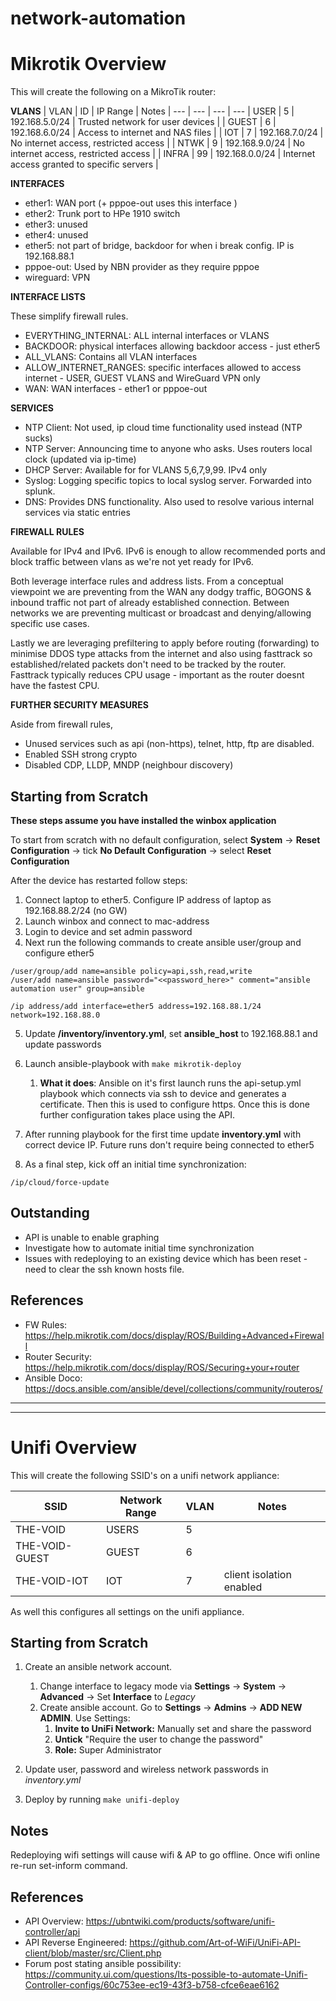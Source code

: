 # network-automation

# Mikrotik Overview

This will create the following on a MikroTik router:

**VLANS**
| VLAN  | ID  | IP Range       | Notes
|  ---  | --- |      ---       |  ---
| USER  | 5   | 192.168.5.0/24 | Trusted network for user devices            |
| GUEST | 6   | 192.168.6.0/24 | Access to internet and NAS files            |
| IOT   | 7   | 192.168.7.0/24 | No internet access, restricted access       |
| NTWK  | 9   | 192.168.9.0/24 | No internet access, restricted access       |
| INFRA | 99  | 192.168.0.0/24 | Internet access granted to specific servers |

**INTERFACES**
* ether1: WAN port (+ pppoe-out uses this interface )
* ether2: Trunk port to HPe 1910 switch
* ether3: unused
* ether4: unused
* ether5: not part of bridge, backdoor for when i break config. IP is 192.168.88.1
* pppoe-out: Used by NBN provider as they require pppoe
* wireguard: VPN

**INTERFACE LISTS**

These simplify firewall rules.
* EVERYTHING_INTERNAL: ALL internal interfaces or VLANS
* BACKDOOR: physical interfaces allowing backdoor access - just ether5
* ALL_VLANS: Contains all VLAN interfaces
* ALLOW_INTERNET_RANGES: specific interfaces allowed to access internet - USER, GUEST VLANS and WireGuard VPN only
* WAN: WAN interfaces - ether1 or pppoe-out

**SERVICES**
* NTP Client: Not used, ip cloud time functionality used instead (NTP sucks)
* NTP Server: Announcing time to anyone who asks. Uses routers local clock (updated via ip-time)
* DHCP Server: Available for for VLANS 5,6,7,9,99. IPv4 only
* Syslog: Logging specific topics to local syslog server. Forwarded into splunk.
* DNS: Provides DNS functionality. Also used to resolve various internal services via static entries

**FIREWALL RULES**

Available for IPv4 and IPv6. IPv6 is enough to allow recommended ports and block traffic between vlans as we're not yet ready for IPv6.

Both leverage interface rules and address lists.
From a conceptual viewpoint we are preventing from the WAN any dodgy traffic, BOGONS & inbound traffic not part of already established connection. Between networks we are preventing multicast or broadcast and denying/allowing specific use cases.

Lastly we are leveraging prefiltering to apply before routing (forwarding) to minimise DDOS type attacks from the internet and also using fasttrack so established/related packets don't need to be tracked by the router. Fasttrack typically reduces CPU usage - important as the router doesnt have the fastest CPU.

**FURTHER SECURITY MEASURES**

Aside from firewall rules,
* Unused services such as api (non-https), telnet, http, ftp are disabled.
* Enabled SSH strong crypto
* Disabled CDP, LLDP, MNDP (neighbour discovery)

## Starting from Scratch

**These steps assume you have installed the winbox application**

To start from scratch with no default configuration, select **System** -> **Reset Configuration** -> tick **No Default Configuration** -> select **Reset Configuration**

After the device has restarted follow steps:
1. Connect laptop to ether5. Configure IP address of laptop as 192.168.88.2/24 (no GW)
2. Launch winbox and connect to mac-address
3. Login to device and set admin password
4. Next run the following commands to create ansible user/group and configure ether5
```
/user/group/add name=ansible policy=api,ssh,read,write
/user/add name=ansible password="<<password_here>" comment="ansible automation user" group=ansible

/ip address/add interface=ether5 address=192.168.88.1/24 network=192.168.88.0
```

5. Update **/inventory/inventory.yml**, set **ansible_host** to 192.168.88.1 and update passwords
6. Launch ansible-playbook with `make mikrotik-deploy`
    1. **What it does**: Ansible on it's first launch runs the api-setup.yml playbook which connects via ssh to device and generates a certificate. Then this is used to configure https. Once this is done further configuration takes place using the API.

7. After running playbook for the first time update **inventory.yml** with correct device IP. Future runs don't require being connected to ether5

8. As a final step, kick off an initial time synchronization:
```
/ip/cloud/force-update
```

## Outstanding

* API is unable to enable graphing
* Investigate how to automate initial time synchronization
* Issues with redeploying to an existing device which has been reset - need to clear the ssh known hosts file.

## References

* FW Rules: https://help.mikrotik.com/docs/display/ROS/Building+Advanced+Firewall
* Router Security: https://help.mikrotik.com/docs/display/ROS/Securing+your+router
* Ansible Doco: https://docs.ansible.com/ansible/devel/collections/community/routeros/

-----
-----
# Unifi Overview

This will create the following SSID's on a unifi network appliance:

| SSID           | Network Range | VLAN | Notes
|  ---           | ---           |  --- |  ---
| THE-VOID       | USERS         | 5    |
| THE-VOID-GUEST | GUEST         | 6    |
| THE-VOID-IOT   | IOT           | 7    | client isolation enabled

As well this configures all settings on the unifi appliance.

## Starting from Scratch

1. Create an ansible network account.
    1. Change interface to legacy mode via **Settings** -> **System** -> **Advanced** -> Set **Interface** to *Legacy*
    2. Create ansible account. Go to **Settings** -> **Admins** -> **ADD NEW ADMIN**. Use Settings:
        1. **Invite to UniFi Network:** Manually set and share the password
        2. **Untick** "Require the user to change the password"
        3. **Role:** Super Administrator

2. Update user, password and wireless network passwords in *inventory.yml*
3. Deploy by running `make unifi-deploy`

## Notes

Redeploying wifi settings will cause wifi & AP to go offline. Once wifi online re-run set-inform command.

## References

* API Overview: https://ubntwiki.com/products/software/unifi-controller/api
* API Reverse Engineered: https://github.com/Art-of-WiFi/UniFi-API-client/blob/master/src/Client.php
* Forum post stating ansible possibility: https://community.ui.com/questions/Its-possible-to-automate-Unifi-Controller-configs/60c753ee-ec19-43f3-b758-cfce6eae6162
